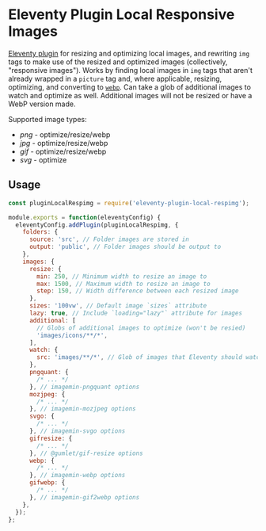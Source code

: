 # Eleventy Plugin Local Responsive Images

[Eleventy plugin](https://www.11ty.dev/docs/plugins/) for resizing and optimizing local images, and rewriting `img` tags to make use of the resized and optimized images (collectively, "responsive images"). Works by finding local images in `img` tags that aren't already wrapped in a `picture` tag and, where applicable, resizing, optimizing, and converting to [`webp`](https://developers.google.com/speed/webp). Can take a glob of additional images to watch and optimize as well. Additional images will not be resized or have a WebP version made.

Supported image types:

- _png_ - optimize/resize/webp
- _jpg_ - optimize/resize/webp
- _gif_ - optimize/resize/webp
- _svg_ - optimize

## Usage

```js
const pluginLocalRespimg = require('eleventy-plugin-local-respimg');

module.exports = function(eleventyConfig) {
  eleventyConfig.addPlugin(pluginLocalRespimg, {
    folders: {
      source: 'src', // Folder images are stored in
      output: 'public', // Folder images should be output to
    },
    images: {
      resize: {
        min: 250, // Minimum width to resize an image to
        max: 1500, // Maximum width to resize an image to
        step: 150, // Width difference between each resized image
      },
      sizes: '100vw', // Default image `sizes` attribute
      lazy: true, // Include `loading="lazy"` attribute for images
      additional: [
        // Globs of additional images to optimize (won't be resied)
        'images/icons/**/*',
      ],
      watch: {
        src: 'images/**/*', // Glob of images that Eleventy should watch for changes to
      },
      pngquant: {
        /* ... */
      }, // imagemin-pngquant options
      mozjpeg: {
        /* ... */
      }, // imagemin-mozjpeg options
      svgo: {
        /* ... */
      }, // imagemin-svgo options
      gifresize: {
        /* ... */
      }, // @gumlet/gif-resize options
      webp: {
        /* ... */
      }, // imagemin-webp options
      gifwebp: {
        /* ... */
      }, // imagemin-gif2webp options
    },
  });
};
```
